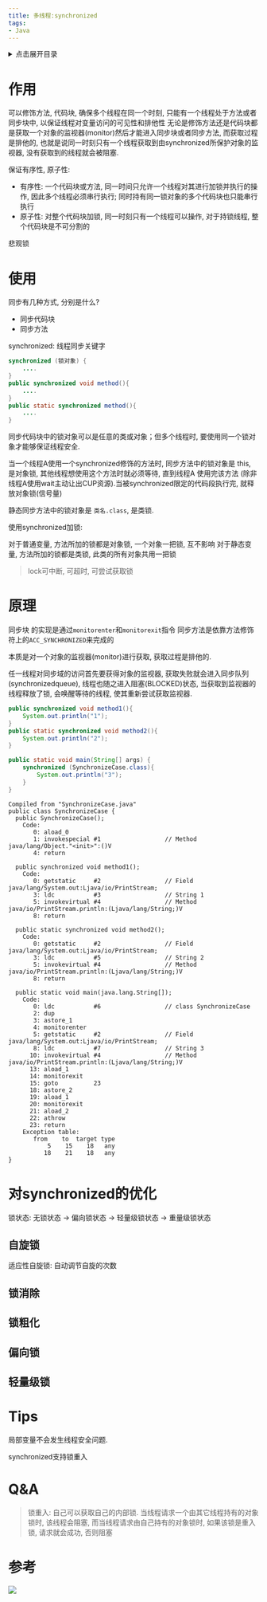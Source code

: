 ```yaml
---
title: 多线程:synchronized
tags:
- Java
---
```

<details>
<summary>点击展开目录</summary>
<!-- TOC -->

- [作用](#作用)
- [使用](#使用)
- [原理](#原理)
- [对synchronized的优化](#对synchronized的优化)
    - [自旋锁](#自旋锁)
    - [锁消除](#锁消除)
    - [锁粗化](#锁粗化)
    - [偏向锁](#偏向锁)
    - [轻量级锁](#轻量级锁)
- [Tips](#tips)
- [Q&A](#qa)
- [参考](#参考)

<!-- /TOC -->
</details>

# 作用

可以修饰方法, 代码块, 确保多个线程在同一个时刻, 只能有一个线程处于方法或者同步块中, 以保证线程对变量访问的可见性和排他性
无论是修饰方法还是代码块都是获取一个对象的监视器(monitor)然后才能进入同步块或者同步方法,
而获取过程是排他的, 也就是说同一时刻只有一个线程获取到由synchronized所保护对象的监视器, 没有获取到的线程就会被阻塞.

保证有序性, 原子性:
* 有序性: 一个代码块或方法, 同一时间只允许一个线程对其进行加锁并执行的操作, 因此多个线程必须串行执行; 同时持有同一锁对象的多个代码块也只能串行执行
* 原子性: 对整个代码块加锁, 同一时刻只有一个线程可以操作, 对于持锁线程, 整个代码块是不可分割的

悲观锁

# 使用

同步有几种方式, 分别是什么?

* 同步代码块
* 同步方法

synchronized: 线程同步关键字

```Java
synchronized (锁对象) {
    ....
}
public synchronized void method(){
    ....
}
public static synchronized method(){
    ....
}
```

同步代码块中的锁对象可以是任意的类或对象；但多个线程时, 要使用同一个锁对象才能够保证线程安全.

当一个线程A使用一个synchronized修饰的方法时, 同步方法中的锁对象是 this, 是对象锁, 其他线程想使用这个方法时就必须等待,
直到线程A 使用完该方法 (除非线程A使用wait主动让出CUP资源).当被synchronized限定的代码段执行完, 就释放对象锁(信号量)

静态同步方法中的锁对象是 `类名.class`, 是类锁.

使用synchronized加锁:

对于普通变量, 方法所加的锁都是对象锁, 一个对象一把锁, 互不影响
对于静态变量, 方法所加的锁都是类锁, 此类的所有对象共用一把锁

> lock可中断, 可超时, 可尝试获取锁

# 原理

同步块 的实现是通过`monitorenter`和`monitorexit`指令
同步方法是依靠方法修饰符上的`ACC_SYNCHRONIZED`来完成的

本质是对一个对象的监视器(monitor)进行获取, 获取过程是排他的.

任一线程对同步域的访问首先要获得对象的监视器, 获取失败就会进入同步队列(synchronizedqueue), 线程也随之进入阻塞(BLOCKED)状态,
当获取到监视器的线程释放了锁, 会唤醒等待的线程, 使其重新尝试获取监视器.

```Java
public synchronized void method1(){
    System.out.println("1");
}
public static synchronized void method2(){
    System.out.println("2");
}

public static void main(String[] args) {
    synchronized (SynchronizeCase.class){
        System.out.println("3");
    }
}
```

```
Compiled from "SynchronizeCase.java"
public class SynchronizeCase {
  public SynchronizeCase();
    Code:
       0: aload_0
       1: invokespecial #1                  // Method java/lang/Object."<init>":()V
       4: return

  public synchronized void method1();
    Code:
       0: getstatic     #2                  // Field java/lang/System.out:Ljava/io/PrintStream;
       3: ldc           #3                  // String 1
       5: invokevirtual #4                  // Method java/io/PrintStream.println:(Ljava/lang/String;)V
       8: return

  public static synchronized void method2();
    Code:
       0: getstatic     #2                  // Field java/lang/System.out:Ljava/io/PrintStream;
       3: ldc           #5                  // String 2
       5: invokevirtual #4                  // Method java/io/PrintStream.println:(Ljava/lang/String;)V
       8: return

  public static void main(java.lang.String[]);
    Code:
       0: ldc           #6                  // class SynchronizeCase
       2: dup
       3: astore_1
       4: monitorenter
       5: getstatic     #2                  // Field java/lang/System.out:Ljava/io/PrintStream;
       8: ldc           #7                  // String 3
      10: invokevirtual #4                  // Method java/io/PrintStream.println:(Ljava/lang/String;)V
      13: aload_1
      14: monitorexit
      15: goto          23
      18: astore_2
      19: aload_1
      20: monitorexit
      21: aload_2
      22: athrow
      23: return
    Exception table:
       from    to  target type
           5    15    18   any
          18    21    18   any
}
```
# 对synchronized的优化

锁状态: 无锁状态 -> 偏向锁状态 -> 轻量级锁状态 -> 重量级锁状态

## 自旋锁

适应性自旋锁: 自动调节自旋的次数

## 锁消除

## 锁粗化

## 偏向锁

## 轻量级锁


# Tips

局部变量不会发生线程安全问题.

synchronized支持锁重入

# Q&A

> 锁重入: 自己可以获取自己的内部锁.
> 当线程请求一个由其它线程持有的对象锁时, 该线程会阻塞, 而当线程请求由自己持有的对象锁时, 如果该锁是重入锁, 请求就会成功, 否则阻塞

# 参考


[![](https://static.segmentfault.com/v-5b1df2a7/global/img/creativecommons-cc.svg)](https://creativecommons.org/licenses/by-nc-nd/4.0/)